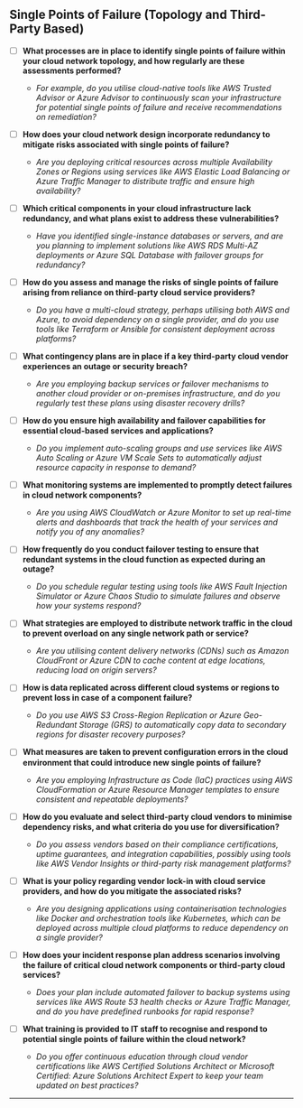 ## Single Points of Failure (Topology and Third-Party Based)

- [ ] **What processes are in place to identify single points of failure within your cloud network topology, and how regularly are these assessments performed?**
  - *For example, do you utilise cloud-native tools like AWS Trusted Advisor or Azure Advisor to continuously scan your infrastructure for potential single points of failure and receive recommendations on remediation?*

- [ ] **How does your cloud network design incorporate redundancy to mitigate risks associated with single points of failure?**
  - *Are you deploying critical resources across multiple Availability Zones or Regions using services like AWS Elastic Load Balancing or Azure Traffic Manager to distribute traffic and ensure high availability?*

- [ ] **Which critical components in your cloud infrastructure lack redundancy, and what plans exist to address these vulnerabilities?**
  - *Have you identified single-instance databases or servers, and are you planning to implement solutions like AWS RDS Multi-AZ deployments or Azure SQL Database with failover groups for redundancy?*

- [ ] **How do you assess and manage the risks of single points of failure arising from reliance on third-party cloud service providers?**
  - *Do you have a multi-cloud strategy, perhaps utilising both AWS and Azure, to avoid dependency on a single provider, and do you use tools like Terraform or Ansible for consistent deployment across platforms?*

- [ ] **What contingency plans are in place if a key third-party cloud vendor experiences an outage or security breach?**
  - *Are you employing backup services or failover mechanisms to another cloud provider or on-premises infrastructure, and do you regularly test these plans using disaster recovery drills?*

- [ ] **How do you ensure high availability and failover capabilities for essential cloud-based services and applications?**
  - *Do you implement auto-scaling groups and use services like AWS Auto Scaling or Azure VM Scale Sets to automatically adjust resource capacity in response to demand?*

- [ ] **What monitoring systems are implemented to promptly detect failures in cloud network components?**
  - *Are you using AWS CloudWatch or Azure Monitor to set up real-time alerts and dashboards that track the health of your services and notify you of any anomalies?*

- [ ] **How frequently do you conduct failover testing to ensure that redundant systems in the cloud function as expected during an outage?**
  - *Do you schedule regular testing using tools like AWS Fault Injection Simulator or Azure Chaos Studio to simulate failures and observe how your systems respond?*

- [ ] **What strategies are employed to distribute network traffic in the cloud to prevent overload on any single network path or service?**
  - *Are you utilising content delivery networks (CDNs) such as Amazon CloudFront or Azure CDN to cache content at edge locations, reducing load on origin servers?*

- [ ] **How is data replicated across different cloud systems or regions to prevent loss in case of a component failure?**
  - *Do you use AWS S3 Cross-Region Replication or Azure Geo-Redundant Storage (GRS) to automatically copy data to secondary regions for disaster recovery purposes?*

- [ ] **What measures are taken to prevent configuration errors in the cloud environment that could introduce new single points of failure?**
  - *Are you employing Infrastructure as Code (IaC) practices using AWS CloudFormation or Azure Resource Manager templates to ensure consistent and repeatable deployments?*

- [ ] **How do you evaluate and select third-party cloud vendors to minimise dependency risks, and what criteria do you use for diversification?**
  - *Do you assess vendors based on their compliance certifications, uptime guarantees, and integration capabilities, possibly using tools like AWS Vendor Insights or third-party risk management platforms?*

- [ ] **What is your policy regarding vendor lock-in with cloud service providers, and how do you mitigate the associated risks?**
  - *Are you designing applications using containerisation technologies like Docker and orchestration tools like Kubernetes, which can be deployed across multiple cloud platforms to reduce dependency on a single provider?*

- [ ] **How does your incident response plan address scenarios involving the failure of critical cloud network components or third-party cloud services?**
  - *Does your plan include automated failover to backup systems using services like AWS Route 53 health checks or Azure Traffic Manager, and do you have predefined runbooks for rapid response?*

- [ ] **What training is provided to IT staff to recognise and respond to potential single points of failure within the cloud network?**
  - *Do you offer continuous education through cloud vendor certifications like AWS Certified Solutions Architect or Microsoft Certified: Azure Solutions Architect Expert to keep your team updated on best practices?*

---
